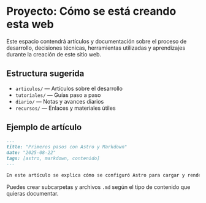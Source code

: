 # Proyecto: Cómo se está creando esta web

Este espacio contendrá artículos y documentación sobre el proceso de desarrollo, decisiones técnicas, herramientas utilizadas y aprendizajes durante la creación de este sitio web.

## Estructura sugerida

- `articulos/` — Artículos sobre el desarrollo
- `tutoriales/` — Guías paso a paso
- `diario/` — Notas y avances diarios
- `recursos/` — Enlaces y materiales útiles

## Ejemplo de artículo

```markdown
---
title: "Primeros pasos con Astro y Markdown"
date: "2025-08-22"
tags: [astro, markdown, contenido]
---

En este artículo se explica cómo se configuró Astro para cargar y renderizar contenido Markdown...
```

Puedes crear subcarpetas y archivos `.md` según el tipo de contenido que quieras documentar.
